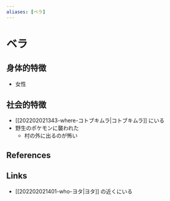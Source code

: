 ```yaml
---
aliases: [ベラ]
---
```

# ベラ

## 身体的特徴

- 女性

## 社会的特徴

- [[202202021343-where-コトブキムラ|コトブキムラ]] にいる
- 野生のポケモンに襲われた
	- 村の外に出るのが怖い

## References



## Links

- [[202202021401-who-ヨタ|ヨタ]] の近くにいる
